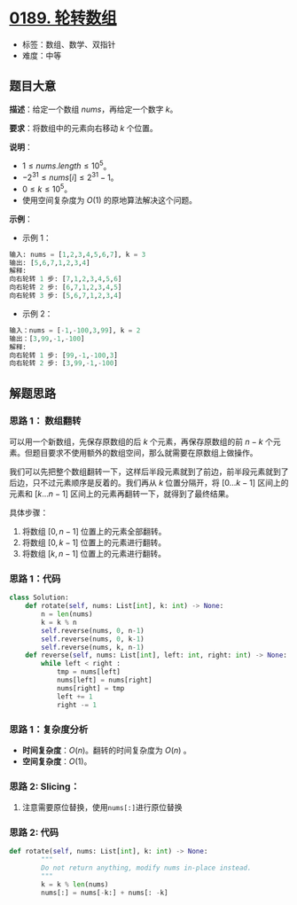 # [0189. 轮转数组](https://leetcode.cn/problems/rotate-array/)

- 标签：数组、数学、双指针
- 难度：中等

## 题目大意

**描述**：给定一个数组 $nums$，再给定一个数字 $k$。

**要求**：将数组中的元素向右移动 $k$ 个位置。

**说明**：

- $1 \le nums.length \le 10^5$。
- $-2^{31} \le nums[i] \le 2^{31} - 1$。
- $0 \le k \le 10^5$。
- 使用空间复杂度为 $O(1)$ 的原地算法解决这个问题。

**示例**：

- 示例 1：

```python
输入: nums = [1,2,3,4,5,6,7], k = 3
输出: [5,6,7,1,2,3,4]
解释:
向右轮转 1 步: [7,1,2,3,4,5,6]
向右轮转 2 步: [6,7,1,2,3,4,5]
向右轮转 3 步: [5,6,7,1,2,3,4]
```

- 示例 2：

```py
输入：nums = [-1,-100,3,99], k = 2
输出：[3,99,-1,-100]
解释: 
向右轮转 1 步: [99,-1,-100,3]
向右轮转 2 步: [3,99,-1,-100]
```

## 解题思路

### 思路 1： 数组翻转

可以用一个新数组，先保存原数组的后 $k$ 个元素，再保存原数组的前 $n - k$ 个元素。但题目要求不使用额外的数组空间，那么就需要在原数组上做操作。

我们可以先把整个数组翻转一下，这样后半段元素就到了前边，前半段元素就到了后边，只不过元素顺序是反着的。我们再从 $k$ 位置分隔开，将 $[0...k - 1]$ 区间上的元素和 $[k...n - 1]$ 区间上的元素再翻转一下，就得到了最终结果。

具体步骤：

1. 将数组 $[0, n - 1]$ 位置上的元素全部翻转。
2. 将数组 $[0, k - 1]$ 位置上的元素进行翻转。
3. 将数组 $[k, n - 1]$ 位置上的元素进行翻转。

### 思路 1：代码

```python
class Solution:
    def rotate(self, nums: List[int], k: int) -> None:
        n = len(nums)
        k = k % n
        self.reverse(nums, 0, n-1)
        self.reverse(nums, 0, k-1)
        self.reverse(nums, k, n-1)
    def reverse(self, nums: List[int], left: int, right: int) -> None:
        while left < right :
            tmp = nums[left]
            nums[left] = nums[right]
            nums[right] = tmp
            left += 1
            right -= 1
```

### 思路 1：复杂度分析

- **时间复杂度**：$O(n)$。翻转的时间复杂度为 $O(n)$ 。
- **空间复杂度**：$O(1)$。

### 思路 2: Slicing：
1. 注意需要原位替换，使用`nums[:]`进行原位替换

### 思路 2: 代码
```python
def rotate(self, nums: List[int], k: int) -> None:
        """
        Do not return anything, modify nums in-place instead.
        """
        k = k % len(nums)
        nums[:] = nums[-k:] + nums[: -k]
```
